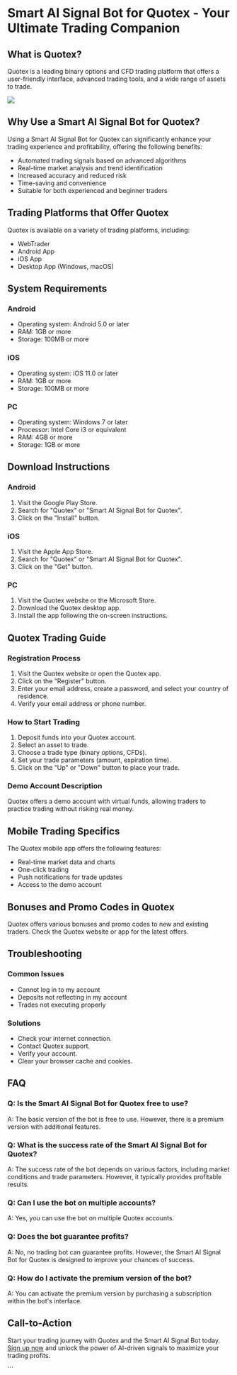 # Smart AI Signal Bot for Quotex - Your Ultimate Trading Companion

## What is Quotex?

Quotex is a leading binary options and CFD trading platform that offers
a user-friendly interface, advanced trading tools, and a wide range of
assets to trade.

[![](https://static.quotex.io/files/4_en/300_250.jpg)](https://traff.sbs/brokerqxlid)

## Why Use a Smart AI Signal Bot for Quotex?

Using a Smart AI Signal Bot for Quotex can significantly enhance your
trading experience and profitability, offering the following benefits:

-   Automated trading signals based on advanced algorithms
-   Real-time market analysis and trend identification
-   Increased accuracy and reduced risk
-   Time-saving and convenience
-   Suitable for both experienced and beginner traders

## Trading Platforms that Offer Quotex

Quotex is available on a variety of trading platforms, including:

-   WebTrader
-   Android App
-   iOS App
-   Desktop App (Windows, macOS)

## System Requirements

### Android

-   Operating system: Android 5.0 or later
-   RAM: 1GB or more
-   Storage: 100MB or more

### iOS

-   Operating system: iOS 11.0 or later
-   RAM: 1GB or more
-   Storage: 100MB or more

### PC

-   Operating system: Windows 7 or later
-   Processor: Intel Core i3 or equivalent
-   RAM: 4GB or more
-   Storage: 1GB or more

## Download Instructions

### Android

1.  Visit the Google Play Store.
2.  Search for "Quotex" or "Smart AI Signal Bot for Quotex".
3.  Click on the "Install" button.

### iOS

1.  Visit the Apple App Store.
2.  Search for "Quotex" or "Smart AI Signal Bot for Quotex".
3.  Click on the "Get" button.

### PC

1.  Visit the Quotex website or the Microsoft Store.
2.  Download the Quotex desktop app.
3.  Install the app following the on-screen instructions.

## Quotex Trading Guide

### Registration Process

1.  Visit the Quotex website or open the Quotex app.
2.  Click on the "Register" button.
3.  Enter your email address, create a password, and select your country
    of residence.
4.  Verify your email address or phone number.

### How to Start Trading

1.  Deposit funds into your Quotex account.
2.  Select an asset to trade.
3.  Choose a trade type (binary options, CFDs).
4.  Set your trade parameters (amount, expiration time).
5.  Click on the "Up" or "Down" button to place your trade.

### Demo Account Description

Quotex offers a demo account with virtual funds, allowing traders to
practice trading without risking real money.

## Mobile Trading Specifics

The Quotex mobile app offers the following features:

-   Real-time market data and charts
-   One-click trading
-   Push notifications for trade updates
-   Access to the demo account

## Bonuses and Promo Codes in Quotex

Quotex offers various bonuses and promo codes to new and existing
traders. Check the Quotex website or app for the latest offers.

## Troubleshooting

### Common Issues

-   Cannot log in to my account
-   Deposits not reflecting in my account
-   Trades not executing properly

### Solutions

-   Check your internet connection.
-   Contact Quotex support.
-   Verify your account.
-   Clear your browser cache and cookies.

## FAQ

### Q: Is the Smart AI Signal Bot for Quotex free to use?

A: The basic version of the bot is free to use. However, there is a
premium version with additional features.

### Q: What is the success rate of the Smart AI Signal Bot for Quotex?

A: The success rate of the bot depends on various factors, including
market conditions and trade parameters. However, it typically provides
profitable results.

### Q: Can I use the bot on multiple accounts?

A: Yes, you can use the bot on multiple Quotex accounts.

### Q: Does the bot guarantee profits?

A: No, no trading bot can guarantee profits. However, the Smart AI
Signal Bot for Quotex is designed to improve your chances of success.

### Q: How do I activate the premium version of the bot?

A: You can activate the premium version by purchasing a subscription
within the bot\'s interface.

## Call-to-Action

Start your trading journey with Quotex and the Smart AI Signal Bot
today. [Sign up now](\%22https://traff.sbs/brokerqxlid\%22) and unlock
the power of AI-driven signals to maximize your trading profits.

\`\`\`

